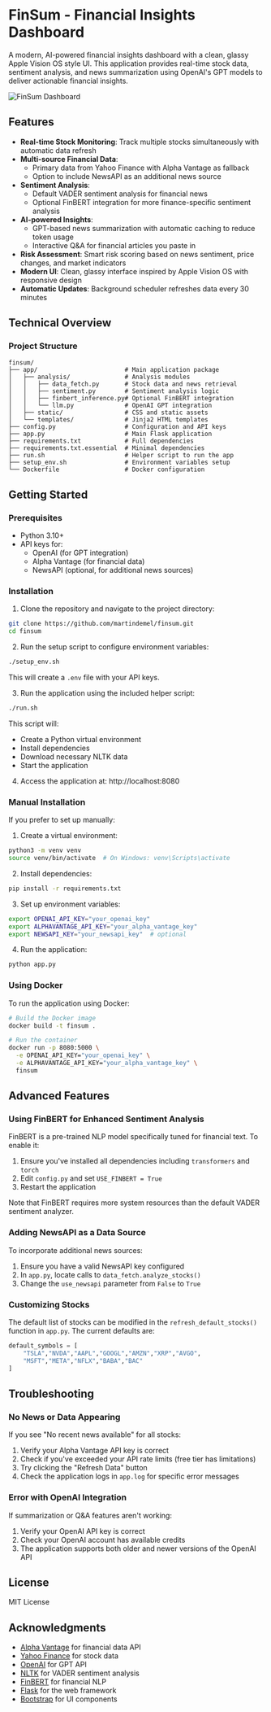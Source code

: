 # FinSum - Financial Insights Dashboard

A modern, AI-powered financial insights dashboard with a clean, glassy Apple Vision OS style UI. This application provides real-time stock data, sentiment analysis, and news summarization using OpenAI's GPT models to deliver actionable financial insights.

![FinSum Dashboard](https://i.imgur.com/hPKlNbD.png)

## Features

- **Real-time Stock Monitoring**: Track multiple stocks simultaneously with automatic data refresh
- **Multi-source Financial Data**: 
  - Primary data from Yahoo Finance with Alpha Vantage as fallback
  - Option to include NewsAPI as an additional news source
- **Sentiment Analysis**: 
  - Default VADER sentiment analysis for financial news
  - Optional FinBERT integration for more finance-specific sentiment analysis
- **AI-powered Insights**:
  - GPT-based news summarization with automatic caching to reduce token usage
  - Interactive Q&A for financial articles you paste in
- **Risk Assessment**: Smart risk scoring based on news sentiment, price changes, and market indicators
- **Modern UI**: Clean, glassy interface inspired by Apple Vision OS with responsive design
- **Automatic Updates**: Background scheduler refreshes data every 30 minutes

## Technical Overview

### Project Structure

```
finsum/
├── app/                        # Main application package
│   ├── analysis/               # Analysis modules
│   │   ├── data_fetch.py       # Stock data and news retrieval
│   │   ├── sentiment.py        # Sentiment analysis logic
│   │   ├── finbert_inference.py# Optional FinBERT integration
│   │   └── llm.py              # OpenAI GPT integration
│   ├── static/                 # CSS and static assets
│   └── templates/              # Jinja2 HTML templates
├── config.py                   # Configuration and API keys
├── app.py                      # Main Flask application
├── requirements.txt            # Full dependencies
├── requirements.txt.essential  # Minimal dependencies
├── run.sh                      # Helper script to run the app
├── setup_env.sh                # Environment variables setup
└── Dockerfile                  # Docker configuration
```

## Getting Started

### Prerequisites

- Python 3.10+
- API keys for:
  - OpenAI (for GPT integration)
  - Alpha Vantage (for financial data)
  - NewsAPI (optional, for additional news sources)

### Installation

1. Clone the repository and navigate to the project directory:
```bash
git clone https://github.com/martindemel/finsum.git
cd finsum
```

2. Run the setup script to configure environment variables:
```bash
./setup_env.sh
```
This will create a `.env` file with your API keys.

3. Run the application using the included helper script:
```bash
./run.sh
```
This script will:
- Create a Python virtual environment
- Install dependencies
- Download necessary NLTK data
- Start the application

4. Access the application at: http://localhost:8080

### Manual Installation

If you prefer to set up manually:

1. Create a virtual environment:
```bash
python3 -m venv venv
source venv/bin/activate  # On Windows: venv\Scripts\activate
```

2. Install dependencies:
```bash
pip install -r requirements.txt
```

3. Set up environment variables:
```bash
export OPENAI_API_KEY="your_openai_key"
export ALPHAVANTAGE_API_KEY="your_alpha_vantage_key"
export NEWSAPI_KEY="your_newsapi_key"  # optional
```

4. Run the application:
```bash
python app.py
```

### Using Docker

To run the application using Docker:

```bash
# Build the Docker image
docker build -t finsum .

# Run the container
docker run -p 8080:5000 \
  -e OPENAI_API_KEY="your_openai_key" \
  -e ALPHAVANTAGE_API_KEY="your_alpha_vantage_key" \
  finsum
```

## Advanced Features

### Using FinBERT for Enhanced Sentiment Analysis

FinBERT is a pre-trained NLP model specifically tuned for financial text. To enable it:

1. Ensure you've installed all dependencies including `transformers` and `torch`
2. Edit `config.py` and set `USE_FINBERT = True`
3. Restart the application

Note that FinBERT requires more system resources than the default VADER sentiment analyzer.

### Adding NewsAPI as a Data Source

To incorporate additional news sources:

1. Ensure you have a valid NewsAPI key configured
2. In `app.py`, locate calls to `data_fetch.analyze_stocks()`
3. Change the `use_newsapi` parameter from `False` to `True`

### Customizing Stocks

The default list of stocks can be modified in the `refresh_default_stocks()` function in `app.py`. The current defaults are:

```python
default_symbols = [
    "TSLA","NVDA","AAPL","GOOGL","AMZN","XRP","AVGO",
    "MSFT","META","NFLX","BABA","BAC"
]
```

## Troubleshooting

### No News or Data Appearing

If you see "No recent news available" for all stocks:
1. Verify your Alpha Vantage API key is correct
2. Check if you've exceeded your API rate limits (free tier has limitations)
3. Try clicking the "Refresh Data" button
4. Check the application logs in `app.log` for specific error messages

### Error with OpenAI Integration

If summarization or Q&A features aren't working:
1. Verify your OpenAI API key is correct
2. Check your OpenAI account has available credits
3. The application supports both older and newer versions of the OpenAI API

## License

MIT License

## Acknowledgments

- [Alpha Vantage](https://www.alphavantage.co/) for financial data API
- [Yahoo Finance](https://finance.yahoo.com/) for stock data
- [OpenAI](https://openai.com/) for GPT API
- [NLTK](https://www.nltk.org/) for VADER sentiment analysis
- [FinBERT](https://github.com/ProsusAI/finBERT) for financial NLP
- [Flask](https://flask.palletsprojects.com/) for the web framework
- [Bootstrap](https://getbootstrap.com/) for UI components 